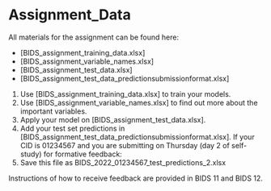 # Assignment_Data
All materials for the assignment can be found here:
- [BIDS_assignment_training_data.xlsx]
- [BIDS_assignment_variable_names.xlsx]
- [BIDS_assignment_test_data.xlsx]
- [BIDS_assignment_test_data_predictionsubmissionformat.xlsx]

1. Use [BIDS_assignment_training_data.xlsx] to train your models.
2. Use [BIDS_assignment_variable_names.xlsx] to find out more about the important variables.
3. Apply your model on [BIDS_assignment_test_data.xlsx].
4. Add your test set predictions in [BIDS_assignment_test_data_predictionsubmissionformat.xlsx].
If your CID is 01234567 and you are submitting on Thursday (day 2 of self-study) for formative feedback:
5. Save this file as BIDS_2022_01234567_test_predictions_2.xlsx

Instructions of how to receive feedback are provided in BIDS 11 and BIDS 12.
